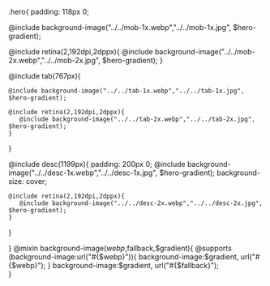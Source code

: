 .hero{
  padding: 118px 0;
 
  @include background-image("../../mob-1x.webp","../../mob-1x.jpg", $hero-gradient);

  @include retina(2,192dpi,2dppx){
     @include background-image("../../mob-2x.webp","../../mob-2x.jpg", $hero-gradient);
  }

  @include tab(767px){

    @include background-image("../../tab-1x.webp","../../tab-1x.jpg", $hero-gradient);

    @include retina(2,192dpi,2dppx){
       @include background-image("../../tab-2x.webp","../../tab-2x.jpg", $hero-gradient);
    }
  }

  @include desc(1199px){
    padding: 200px 0;
    @include background-image("../../desc-1x.webp","../../desc-1x.jpg", $hero-gradient);
    background-size: cover;

    @include retina(2,192dpi,2dppx){
       @include background-image("../../desc-2x.webp","../../desc-2x.jpg", $hero-gradient);
    }
  }

}
@mixin background-image($webp,$fallback,$gradient){
    @supports (background-image:url("#{$webp}")){
      background-image:$gradient, url("#{$webp}");
    }
    background-image:$gradient, url("#{$fallback}");   
}
